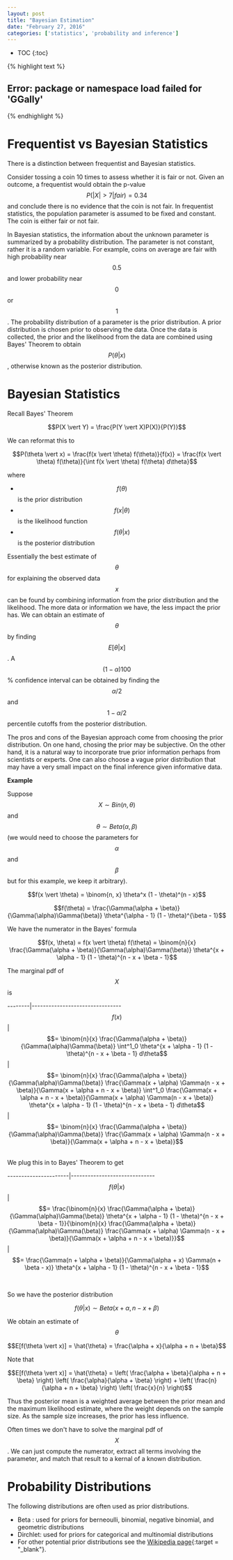 ```yaml
---
layout: post
title: "Bayesian Estimation"
date: "February 27, 2016"
categories: ['statistics', 'probability and inference']
---
```


* TOC
{:toc}


{% highlight text %}
## Error: package or namespace load failed for 'GGally'
{% endhighlight %}

# Frequentist vs Bayesian Statistics

There is a distinction between frequentist and Bayesian statistics. 

Consider tossing a coin 10 times to assess whether it is fair or not. Given an outcome, a frequentist would obtain the p-value $$P(\vert X \vert > 7 \vert fair) = 0.34$$ and conclude there is no evidence that the coin is not fair. In frequentist statistics, the population parameter is assumed to be fixed and constant. The coin is either fair or not fair. 

In Bayesian statistics, the information about the unknown parameter is summarized by a probability distribution. The parameter is not constant, rather it is a random variable. For example, coins on average are fair with high probability near $$0.5$$ and lower probability near $$0$$ or $$1$$. The probability distribution of a parameter is the prior distribution. A prior distribution is chosen prior to observing the data. Once the data is collected, the prior and the likelihood from the data are combined using Bayes' Theorem to obtain $$P(\theta \vert x)$$, otherwise known as the posterior distribution. 

# Bayesian Statistics

Recall Bayes' Theorem

$$P(X \vert Y) = \frac{P(Y \vert X)P(X)}{P(Y)}$$

We can reformat this to 

$$P(\theta \vert x) = \frac{f(x \vert \theta) f(\theta)}{f(x)} = \frac{f(x \vert \theta) f(\theta)}{\int f(x \vert \theta) f(\theta) d\theta}$$

where 

* $$f(\theta)$$ is the prior distribution
* $$f(x \vert \theta)$$ is the likelihood function
* $$f(\theta \vert x)$$ is the posterior distribution

Essentially the best estimate of $$\theta$$ for explaining the observed data $$x$$ can be found by combining information from the prior distribution and the likelihood. The more data or information we have, the less impact the prior has. We can obtain an estimate of $$\theta$$ by finding $$E[\theta \vert x]$$. A $$(1 - \alpha)100$$% confidence interval can be obtained by finding the $$\alpha/2$$ and $$1 - \alpha/2$$ percentile cutoffs from the posterior distribution. 

The pros and cons of the Bayesian approach come from choosing the prior distribution. On one hand, chosing the prior may be subjective. On the other hand, it is a natural way to incorporate true prior information perhaps from scientists or experts. One can also choose a vague prior distribution that may have a very small impact on the final inference given informative data. 

**Example**

Suppose $$X \sim Bin(n, \theta)$$ and $$\theta \sim Beta(\alpha, \beta)$$ (we would need to choose the parameters for $$\alpha$$ and $$\beta$$ but for this example, we keep it arbitrary).

$$f(x \vert \theta) = \binom{n, x} \theta^x (1 - \theta)^(n - x)$$

$$f(\theta) = \frac{\Gamma(\alpha + \beta)}{\Gamma(\alpha)\Gamma(\beta)} \theta^{\alpha - 1} (1 - \theta)^{\beta - 1}$$

We have the numerator in the Bayes' formula

$$f(x, \theta) = f(x \vert \theta) f(\theta) = \binom{n}{x} \frac{\Gamma(\alpha + \beta)}{\Gamma(\alpha)\Gamma(\beta)} \theta^{x + \alpha - 1} (1 - \theta)^{n - x + \beta - 1}$$

The marginal pdf of $$X$$ is

--------|--------------------------------
$$f(x)$$| $$= \binom{n}{x} \frac{\Gamma(\alpha + \beta)}{\Gamma(\alpha)\Gamma(\beta)} \int^1_0 \theta^{x + \alpha - 1} (1 - \theta)^{n - x + \beta - 1} d\theta$$
        | $$= \binom{n}{x} \frac{\Gamma(\alpha + \beta)}{\Gamma(\alpha)\Gamma(\beta)} \frac{\Gamma(x + \alpha) \Gamma(n - x + \beta)}{\Gamma(x + \alpha + n - x + \beta)} \int^1_0 \frac{\Gamma(x + \alpha + n - x + \beta)}{\Gamma(x + \alpha) \Gamma(n - x + \beta)} \theta^{x + \alpha - 1} (1 - \theta)^{n - x + \beta - 1} d\theta$$
        | $$= \binom{n}{x} \frac{\Gamma(\alpha + \beta)}{\Gamma(\alpha)\Gamma(\beta)} \frac{\Gamma(x + \alpha) \Gamma(n - x + \beta)}{\Gamma(x + \alpha + n - x + \beta)}$$
        
<br>
We plug this in to Bayes' Theorem to get

----------------------|------------------------------
$$f(\theta \vert x)$$ | $$= \frac{\binom{n}{x} \frac{\Gamma(\alpha + \beta)}{\Gamma(\alpha)\Gamma(\beta)} \theta^{x + \alpha - 1} (1 - \theta)^{n - x + \beta - 1}}{\binom{n}{x} \frac{\Gamma(\alpha + \beta)}{\Gamma(\alpha)\Gamma(\beta)} \frac{\Gamma(x + \alpha) \Gamma(n - x + \beta)}{\Gamma(x + \alpha + n - x + \beta)}}$$
                      | $$= \frac{\Gamma(n + \alpha + \beta)}{\Gamma(\alpha + x) \Gamma(n + \beta - x)} \theta^{x + \alpha - 1} (1 - \theta)^{n - x + \beta - 1}$$

<br>

So we have the posterior distribution 

$$f(\theta \vert x) \sim Beta(x + \alpha, n - x + \beta)$$

We obtain an estimate of $$\theta$$

$$E[f(\theta \vert x)] = \hat{\theta} = \frac{\alpha + x}{\alpha + n + \beta}$$

Note that 

$$E[f(\theta \vert x)] = \hat{\theta} = \left( \frac{\alpha + \beta}{\alpha + n + \beta} \right) \left( \frac{\alpha}{\alpha + \beta} \right) + \left( \frac{n}{\alpha + n + \beta} \right) \left( \frac{x}{n} \right)$$

Thus the posterior mean is a weighted average between the prior mean and the maximum likelihood estimate, where the weight depends on the sample size. As the sample size increases, the prior has less influence. 

Often times we don't have to solve the marginal pdf of $$X$$. We can just compute the numerator, extract all terms involving the parameter, and match that result to a kernal of a known distribution. 

# Probability Distributions

The following distributions are often used as prior distributions. 

* Beta : used for priors for berneoulli, binomial, negative binomial, and geometric distributions
* Dirchlet: used for priors for categorical and multinomial distributions
* For other potential prior distributions see the [Wikipedia page][conjugate_priors_link]{:target = "_blank"}. 

[conjugate_priors_link]: https://en.wikipedia.org/wiki/Conjugate_prior#Table_of_conjugate_distributions
